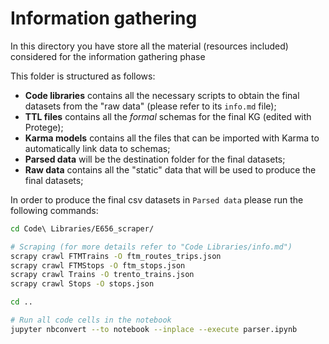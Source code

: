 # Information gathering

In this directory you have store all the material (resources included) considered for the information gathering phase

This folder is structured as follows:
- **Code libraries** contains all the necessary scripts to obtain the final datasets from the "raw data" (please refer to its `info.md` file);
- **TTL files** contains all the *formal* schemas for the final KG (edited with Protege);
- **Karma models** contains all the files that can be imported with Karma to automatically link data to schemas;
- **Parsed data** will be the destination folder for the final datasets;
- **Raw data** contains all the "static" data that will be used to produce the final datasets;

In order to produce the final csv datasets in `Parsed data` please run the following commands:
```bash
cd Code\ Libraries/E656_scraper/

# Scraping (for more details refer to "Code Libraries/info.md")
scrapy crawl FTMTrains -O ftm_routes_trips.json
scrapy crawl FTMStops -O ftm_stops.json
scrapy crawl Trains -O trento_trains.json
scrapy crawl Stops -O stops.json

cd ..

# Run all code cells in the notebook
jupyter nbconvert --to notebook --inplace --execute parser.ipynb
```
